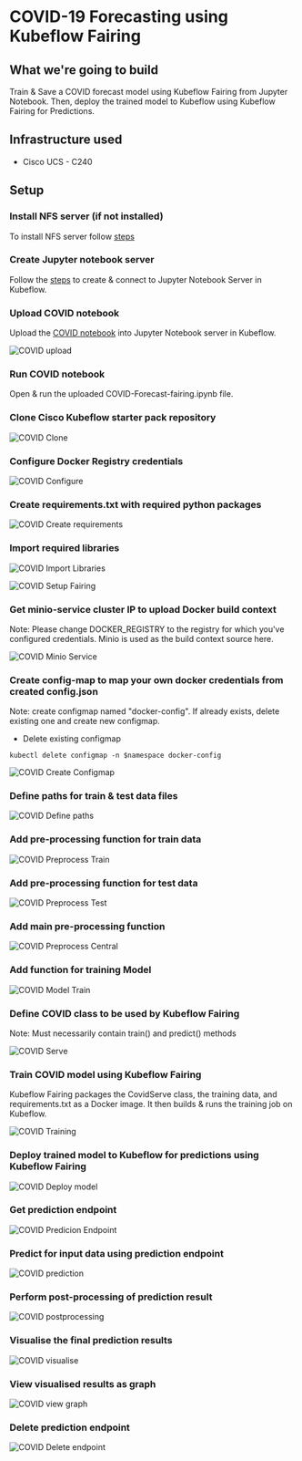 # COVID-19 Forecasting using Kubeflow Fairing 

## What we're going to build

Train & Save a COVID forecast model using Kubeflow Fairing from Jupyter Notebook. Then, deploy the trained model to Kubeflow using Kubeflow Fairing for Predictions.


## Infrastructure used

* Cisco UCS - C240


## Setup


### Install NFS server (if not installed)

To install NFS server follow [steps](./../notebook#install-nfs-server-if-not-installed)

### Create Jupyter notebook server

Follow the [steps](./../notebook#create--connect-to-jupyter-notebook-server) to create & connect to Jupyter Notebook Server in Kubeflow.

### Upload COVID notebook

Upload the [COVID notebook](./COVID-Forecast-fairing.ipynb) into Jupyter Notebook server in Kubeflow.

![COVID upload](pictures/0_upload_notebook.png)


### Run COVID notebook

Open & run the uploaded COVID-Forecast-fairing.ipynb file.


### Clone Cisco Kubeflow starter pack repository

![COVID Clone](pictures/1_clone_repo.png)


### Configure Docker Registry credentials 

![COVID Configure](pictures/2_configure_docker_credentials.png)

### Create requirements.txt with required python packages

![COVID Create requirements](pictures/3_create_requirements_file.png)

### Import required libraries

![COVID Import Libraries](pictures/4_import_python_libraries.png)

![COVID Setup Fairing](pictures/5_setup_kf_fairing.png)

### Get minio-service cluster IP to upload Docker build context

Note: Please change DOCKER_REGISTRY to the registry for which you've configured credentials. Minio is used as the build context source here.

![COVID Minio Service](pictures/6_minio_service_ip.png)

### Create config-map to map your own docker credentials from created config.json

Note: create configmap named "docker-config". If already exists, delete existing one and create new configmap.

* Delete existing configmap

```
kubectl delete configmap -n $namespace docker-config
```

![COVID Create Configmap](pictures/7_create_configmap.png)

### Define paths for train & test data files

![COVID Define paths](pictures/8_define_paths.png)

### Add pre-processing function for train data

![COVID Preprocess Train](pictures/9_preprocess_train.png)

### Add pre-processing function for test data

![COVID Preprocess Test](pictures/10_preprocess_test.png)


### Add main pre-processing function

![COVID Preprocess Central](pictures/11_preprocess_central.png)


### Add function for training Model

![COVID Model Train](pictures/12_train_model_function.png)


### Define COVID class to be used by Kubeflow Fairing

Note: Must necessarily contain train() and predict() methods


![COVID Serve](pictures/13_define_covid_serve.png)


### Train COVID model using Kubeflow Fairing

Kubeflow Fairing packages the CovidServe class, the training data, and requirements.txt as a Docker image. 
It then builds & runs the training job on Kubeflow.

![COVID Training](pictures/14_training_using_fairing.png)

### Deploy trained model to Kubeflow for predictions using Kubeflow Fairing

![COVID Deploy model](pictures/15_deploy_trained_model_for_prediction.png)


### Get prediction endpoint

![COVID Predicion Endpoint](pictures/16_get_prediction_endpoint.png)

### Predict for input data using prediction endpoint

![COVID prediction](pictures/17_prediction.png)

### Perform post-processing of prediction result

![COVID postprocessing](pictures/18_postprocessing.png)

### Visualise the final prediction results

![COVID visualise](pictures/19_visualising.png)

### View visualised results as graph

![COVID view graph](pictures/20_view_graph.png)

### Delete prediction endpoint

![COVID Delete endpoint](pictures/21_delete_endpoint.png)



